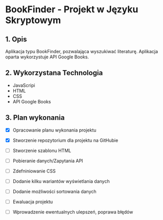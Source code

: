 # BookFinder - Projekt w Języku Skryptowym

## 1. Opis
Aplikacja typu BookFinder, pozwalająca wyszukiwać literaturę. Aplikacja oparta wykorzystuje API Google Books.

## 2. Wykorzystana Technologia
* JavaScripi
* HTML
* CSS
* API Google Books

## 3. Plan wykonania
 - [x] Opracowanie planu wykonania projektu
 - [x] Stworzenie repozytorium dla projektu na GitHubie
 - [ ] Stworzenie szablonu HTML
 - [ ] Pobieranie danych/Zapytania API
 - [ ] Zdefniniowanie CSS
 - [ ] Dodanie kilku wariantów wyświetlania danych
 - [ ] Dodanie możliwości sortowania danych
 - [ ] Ewaluacja projektu
 - [ ] Wprowadzenie ewentualnych ulepszeń, poprawa błędów


